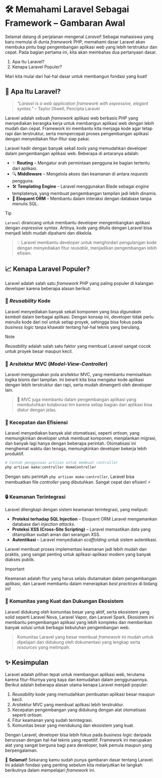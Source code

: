 # 🛠️ Memahami Laravel Sebagai Framework – Gambaran Awal

Selamat datang di perjalanan mengenal _Laravel_! Sebagai mahasiswa yang baru memulai di dunia _framework_ PHP, memahami dasar Laravel akan membuka pintu bagi pengembangan aplikasi web yang lebih terstruktur dan cepat. Pada bagian pertama ini, kita akan membahas dua pertanyaan dasar.

1. Apa Itu Laravel?
2. Kenapa Laravel Populer?

Mari kita mulai dari hal-hal dasar untuk membangun fondasi yang kuat!

## 🧐 Apa Itu Laravel?

> _"Laravel is a web application framework with expressive, elegant syntax."_ – Taylor Otwell, Pencipta Laravel

Laravel adalah sebuah _framework_ aplikasi web berbasis PHP yang menyediakan kerangka kerja untuk membangun aplikasi web dengan lebih mudah dan cepat. Framework ini membantu kita menjaga kode agar tetap rapi dan terstruktur, serta mempercepat proses pengembangan aplikasi dengan menyediakan fitur-fitur siap pakai.

Laravel hadir dengan banyak sekali _tools_ yang memudahkan developer dalam pengembangan aplikasi web. Beberapa di antaranya adalah:

- ✨ **Routing** – Mengatur arah permintaan pengguna ke bagian tertentu dari aplikasi.
- 🔍 **Middleware** – Mengelola akses dan keamanan di antara _requests_ pengguna.
- 🛠️ **Templating Engine** – Laravel menggunakan Blade sebagai _engine_ templatenya, yang membuat pengembangan tampilan jadi lebih dinamis.
- 🔄 **Eloquent ORM** – Membantu dalam interaksi dengan database tanpa menulis SQL.

> [!TIP]  
> `Laravel` dirancang untuk membantu developer mengembangkan aplikasi dengan _expressive syntax_. Artinya, kode yang ditulis dengan Laravel bisa menjadi lebih mudah dipahami dan dikelola.

> 💡 Laravel membantu developer untuk menghindari pengulangan kode dengan menyediakan fitur _reusable_, menjadikan pengembangan lebih efisien.

## 📈 Kenapa Laravel Populer?

Laravel adalah salah satu _framework_ PHP yang paling populer di kalangan developer karena beberapa alasan berikut:

### 🔄 _Reusability_ Kode

Laravel menyediakan banyak sekali komponen yang bisa _digunakan kembali_ dalam berbagai aplikasi. Dengan konsep ini, developer tidak perlu menulis kode dari nol untuk setiap proyek, sehingga bisa fokus pada _business logic_ tanpa khawatir tentang hal-hal teknis yang berulang.

> [!NOTE]  
> _Reusability_ adalah salah satu faktor yang membuat Laravel sangat cocok untuk proyek besar maupun kecil.

### 🧱 Arsitektur MVC (_Model-View-Controller_)

Laravel menggunakan pola arsitektur MVC, yang membantu memisahkan logika bisnis dari tampilan. Ini berarti kita bisa mengatur kode aplikasi dengan lebih terstruktur dan rapi, serta mudah dimengerti oleh developer lain.

> 💼 _MVC_ juga membantu dalam pengembangan aplikasi yang membutuhkan kolaborasi tim karena setiap bagian dari aplikasi bisa diatur dengan jelas.

### 🚀 Kecepatan dan Efisiensi

Laravel menyediakan banyak alat otomatisasi, seperti _artisan_, yang memungkinkan developer untuk membuat komponen, menjalankan migrasi, dan banyak lagi hanya dengan beberapa perintah. Otomatisasi ini menghemat waktu dan tenaga, memungkinkan developer bekerja lebih produktif.

```bash
# Contoh penggunaan artisan untuk membuat controller
php artisan make:controller HomeController
```

Dengan satu perintah `php artisan make:controller`, Laravel bisa membuatkan file _controller_ yang dibutuhkan. Sangat cepat dan efisien! ⚡

### 🔒 Keamanan Terintegrasi

Laravel dilengkapi dengan sistem keamanan terintegrasi, yang meliputi:

- **Proteksi terhadap SQL Injection** – Eloquent ORM Laravel mengamankan database dari _injection attacks_.
- **Proteksi XSS (Cross-Site Scripting)** – Laravel memastikan data yang ditampilkan sudah aman dari serangan XSS.
- **Autentikasi** – Laravel menyediakan _scaffolding_ untuk sistem autentikasi.

Laravel membuat proses implementasi keamanan jadi lebih mudah dan praktis, yang sangat penting untuk aplikasi-aplikasi modern yang banyak diakses publik.

> [!IMPORTANT]  
> Keamanan adalah fitur yang harus selalu diutamakan dalam pengembangan aplikasi, dan Laravel membantu dalam menerapkan _best practices_ di bidang ini!

### 👥 Komunitas yang Kuat dan Dukungan Ekosistem

Laravel didukung oleh komunitas besar yang aktif, serta ekosistem yang solid seperti Laravel Nova, Laravel Vapor, dan Laravel Spark. Ekosistem ini membantu pengembangan aplikasi yang lebih kompleks dan memberikan banyak solusi untuk berbagai kebutuhan pengembangan web.

> Komunitas Laravel yang besar membuat _framework_ ini mudah untuk dipelajari dan didukung oleh dokumentasi yang lengkap serta _resources_ yang melimpah.

## ✨ Kesimpulan

Laravel adalah pilihan tepat untuk membangun aplikasi web, terutama karena fitur-fiturnya yang kaya dan kemudahan dalam penggunaannya. Berikut adalah beberapa alasan utama kenapa Laravel menjadi populer:

1. _Reusability_ kode yang memudahkan pembuatan aplikasi besar maupun kecil.
2. Arsitektur MVC yang membuat aplikasi lebih terstruktur.
3. Kecepatan pengembangan yang didukung dengan alat otomatisasi seperti _artisan_.
4. Fitur keamanan yang sudah terintegrasi.
5. Komunitas besar yang mendukung dan ekosistem yang kuat.

Dengan Laravel, developer bisa lebih fokus pada _business logic_ daripada berurusan dengan hal-hal teknis yang repetitif. Framework ini merupakan alat yang sangat berguna bagi para developer, baik pemula maupun yang berpengalaman.

🎉 **Selamat!** Sekarang kamu sudah punya gambaran dasar tentang Laravel. Ini adalah fondasi yang penting sebelum kita melanjutkan ke langkah berikutnya dalam mempelajari _framework_ ini.
